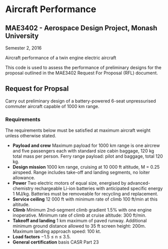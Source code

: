 # Aircraft Performance
## MAE3402 - Aerospace Design Project, Monash University
Semester 2, 2016

Aircraft performance of a twin engine electric aircraft

This code is used to assess the performance of preliminary designs for the proposal outlined in the MAE3402 Request For Proposal (RFL) document.

## Request for Propsal
Carry out preliminary design of a battery-powered 6-seat unpressurised commuter aircraft capable of 1000 km range.
### Requirements
The requirements below must be satisfied at maximum aircraft weight unless otherwise stated.
- **Payload and crew** Maximum payload for 1000 km range is one aircrew and five passengers each with standard size cabin baggage, 120 kg total mass per person. Ferry range payload: pilot and baggage, total 120 kg.
- **Design mission** 1000 km range, cruising at 10 000 ft altitude, M = 0.25 airspeed. Range includes take-off and landing segments, no loiter allowance.
- **Power** Two electric motors of equal size, energised by advanced-chemistry rechargeable Li-ion batteries with anticipated specific energy 1 MJ/kg. Batteries must be removeable for recycling and replacement.
- **Service ceiling** 12 000 ft with minimum rate of climb 100 ft/min at this altitude.
- **Climb** Minimum 2nd-segment climb gradient 1.5% with one engine inoperative. Minimum rate of climb at cruise altitude: 300 ft/min.
- **Takeoff and landing** 1 km maximum of paved runway. Additional minimum ground distance allowed to 35 ft screen height: 200m. Maximum landing approach speed: 100 kt.
- **Load factors** −1.5 ≤ n ≤ 3.5.
- **General certification** basis CASR Part 23

